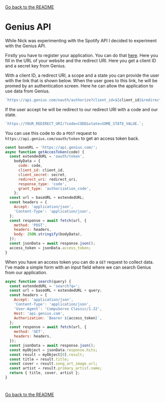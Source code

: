 [Go back to the README](https://github.com/martendebruijn/meesterproef-1920)

# Genius API

While Nick was experimenting with the Spotify API I decided to experiment with the Genius API.

Firstly you have to register your application. You can do that [here](https://docs.genius.com/). Here you fill in the URL of your website and the redirect URI. Here you get a client ID and a secret key from Genius.

With a client ID, a redirect URI, a scope and a state you can provide the user with the link that is shown below. When the user goes to this link, he will be promed by an authentication screen. Here he can allow the application to use data from Genius.

```js
`https://api.genius.com/oauth/authorize?client_id=${client_id}&redirect_uri=${redirect_uri}&scope=${scope}&state=${state}&response_type=code`;
```

If the user accept he will be redirect to our redirect URI with a code and our state.

```js
`https://YOUR_REDIRECT_URI/?code=CODE&state=SOME_STATE_VALUE.`;
```

You can use this code to do a `POST` request to `https://api.genius.com/oauth/token` to get an access token back.

```js
const baseURL = 'https://api.genius.com/';
async function getAccesToken(code) {
  const extendedURL = 'oauth/token',
    bodyData = {
      code: code,
      client_id: client_id,
      client_secret: secret,
      redirect_uri: redirect_uri,
      response_type: 'code',
      grant_type: 'authorization_code',
    };
  const url = baseURL + extendedURL;
  const headers = {
    Accept: 'application/json',
    'Content-Type': 'application/json',
  };
  const response = await fetch(url, {
    method: 'POST',
    headers: headers,
    body: JSON.stringify(bodyData),
  });
  const jsonData = await response.json();
  access_token = jsonData.access_token;
}
```

When you have an access token you can do a `GET` request to collect data. I've made a simple form with an input field where we can search Genius from our application.

```js
async function search(query) {
  const extendedURL = 'search?q=';
  const url = baseURL + extendedURL + query;
  const headers = {
    Accept: 'application/json',
    'Content-Type': 'application/json',
    'User-Agent': 'CompuServe Classic/1.22',
    Host: 'api.genius.com',
    Authorization: `Bearer ${access_token}`,
  };
  const response = await fetch(url, {
    method: 'GET',
    headers: headers,
  });
  const jsonData = await response.json();
  const myObject = jsonData.response.hits;
  const result = myObject[0].result;
  const title = result.title;
  const cover = result.song_art_image_url;
  const artist = result.primary_artist.name;
  return { title, cover, artist };
}
```

#

[Go back to the README](https://github.com/martendebruijn/meesterproef-1920)
